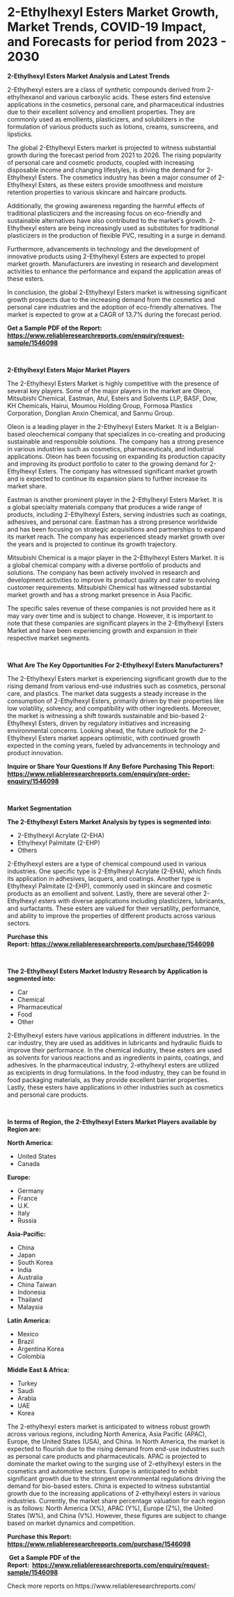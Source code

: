 <p><h1>2-Ethylhexyl Esters Market Growth, Market Trends, COVID-19 Impact, and Forecasts for period from 2023 - 2030</h1></p><p><strong>2-Ethylhexyl Esters Market Analysis and Latest Trends</strong></p>
<p><p>2-Ethylhexyl esters are a class of synthetic compounds derived from 2-ethylhexanol and various carboxylic acids. These esters find extensive applications in the cosmetics, personal care, and pharmaceutical industries due to their excellent solvency and emollient properties. They are commonly used as emollients, plasticizers, and solubilizers in the formulation of various products such as lotions, creams, sunscreens, and lipsticks.</p><p>The global 2-Ethylhexyl Esters market is projected to witness substantial growth during the forecast period from 2021 to 2026. The rising popularity of personal care and cosmetic products, coupled with increasing disposable income and changing lifestyles, is driving the demand for 2-Ethylhexyl Esters. The cosmetics industry has been a major consumer of 2-Ethylhexyl Esters, as these esters provide smoothness and moisture retention properties to various skincare and haircare products.</p><p>Additionally, the growing awareness regarding the harmful effects of traditional plasticizers and the increasing focus on eco-friendly and sustainable alternatives have also contributed to the market's growth. 2-Ethylhexyl esters are being increasingly used as substitutes for traditional plasticizers in the production of flexible PVC, resulting in a surge in demand.</p><p>Furthermore, advancements in technology and the development of innovative products using 2-Ethylhexyl Esters are expected to propel market growth. Manufacturers are investing in research and development activities to enhance the performance and expand the application areas of these esters.</p><p>In conclusion, the global 2-Ethylhexyl Esters market is witnessing significant growth prospects due to the increasing demand from the cosmetics and personal care industries and the adoption of eco-friendly alternatives. The market is expected to grow at a CAGR of 13.7% during the forecast period.</p></p>
<p><strong>Get a Sample PDF of the Report:&nbsp; <a href="https://www.reliableresearchreports.com/enquiry/request-sample/1546098">https://www.reliableresearchreports.com/enquiry/request-sample/1546098</a></strong></p>
<p>&nbsp;</p>
<p><strong>2-Ethylhexyl Esters Major Market Players</strong></p>
<p><p>The 2-Ethylhexyl Esters Market is highly competitive with the presence of several key players. Some of the major players in the market are Oleon, Mitsubishi Chemical, Eastman, Atul, Esters and Solvents LLP, BASF, Dow, KH Chemicals, Hairui, Moumou Holding Group, Formosa Plastics Corporation, Donglian Anxin Chemical, and Sanmu Group.</p><p>Oleon is a leading player in the 2-Ethylhexyl Esters Market. It is a Belgian-based oleochemical company that specializes in co-creating and producing sustainable and responsible solutions. The company has a strong presence in various industries such as cosmetics, pharmaceuticals, and industrial applications. Oleon has been focusing on expanding its production capacity and improving its product portfolio to cater to the growing demand for 2-Ethylhexyl Esters. The company has witnessed significant market growth and is expected to continue its expansion plans to further increase its market share.</p><p>Eastman is another prominent player in the 2-Ethylhexyl Esters Market. It is a global specialty materials company that produces a wide range of products, including 2-Ethylhexyl Esters, serving industries such as coatings, adhesives, and personal care. Eastman has a strong presence worldwide and has been focusing on strategic acquisitions and partnerships to expand its market reach. The company has experienced steady market growth over the years and is projected to continue its growth trajectory.</p><p>Mitsubishi Chemical is a major player in the 2-Ethylhexyl Esters Market. It is a global chemical company with a diverse portfolio of products and solutions. The company has been actively involved in research and development activities to improve its product quality and cater to evolving customer requirements. Mitsubishi Chemical has witnessed substantial market growth and has a strong market presence in Asia Pacific.</p><p>The specific sales revenue of these companies is not provided here as it may vary over time and is subject to change. However, it is important to note that these companies are significant players in the 2-Ethylhexyl Esters Market and have been experiencing growth and expansion in their respective market segments.</p></p>
<p>&nbsp;</p>
<p><strong>What Are The Key Opportunities For 2-Ethylhexyl Esters Manufacturers?</strong></p>
<p><p>The 2-Ethylhexyl Esters market is experiencing significant growth due to the rising demand from various end-use industries such as cosmetics, personal care, and plastics. The market data suggests a steady increase in the consumption of 2-Ethylhexyl Esters, primarily driven by their properties like low volatility, solvency, and compatibility with other ingredients. Moreover, the market is witnessing a shift towards sustainable and bio-based 2-Ethylhexyl Esters, driven by regulatory initiatives and increasing environmental concerns. Looking ahead, the future outlook for the 2-Ethylhexyl Esters market appears optimistic, with continued growth expected in the coming years, fueled by advancements in technology and product innovation.</p></p>
<p><strong>Inquire or Share Your Questions If Any Before Purchasing This Report: <a href="https://www.reliableresearchreports.com/enquiry/pre-order-enquiry/1546098">https://www.reliableresearchreports.com/enquiry/pre-order-enquiry/1546098</a></strong></p>
<p>&nbsp;</p>
<p><strong>Market Segmentation</strong></p>
<p><strong>The 2-Ethylhexyl Esters Market Analysis by types is segmented into:</strong></p>
<p><ul><li>2-Ethylhexyl Acrylate (2-EHA)</li><li>Ethylhexyl Palmitate (2-EHP)</li><li>Others</li></ul></p>
<p><p>2-Ethylhexyl esters are a type of chemical compound used in various industries. One specific type is 2-Ethylhexyl Acrylate (2-EHA), which finds its application in adhesives, lacquers, and coatings. Another type is Ethylhexyl Palmitate (2-EHP), commonly used in skincare and cosmetic products as an emollient and solvent. Lastly, there are several other 2-Ethylhexyl esters with diverse applications including plasticizers, lubricants, and surfactants. These esters are valued for their versatility, performance, and ability to improve the properties of different products across various sectors.</p></p>
<p><strong>Purchase this Report:&nbsp;<a href="https://www.reliableresearchreports.com/purchase/1546098">https://www.reliableresearchreports.com/purchase/1546098</a></strong></p>
<p>&nbsp;</p>
<p><strong>The 2-Ethylhexyl Esters Market Industry Research by Application is segmented into:</strong></p>
<p><ul><li>Car</li><li>Chemical</li><li>Pharmaceutical</li><li>Food</li><li>Other</li></ul></p>
<p><p>2-Ethylhexyl esters have various applications in different industries. In the car industry, they are used as additives in lubricants and hydraulic fluids to improve their performance. In the chemical industry, these esters are used as solvents for various reactions and as ingredients in paints, coatings, and adhesives. In the pharmaceutical industry, 2-ethylhexyl esters are utilized as excipients in drug formulations. In the food industry, they can be found in food packaging materials, as they provide excellent barrier properties. Lastly, these esters have applications in other industries such as cosmetics and personal care products.</p></p>
<p>&nbsp;</p>
<p><strong>In terms of Region, the 2-Ethylhexyl Esters Market Players available by Region are:</strong></p>
<p>
    <p> <strong> North America: </strong>
        <ul>
            <li>United States</li>
            <li>Canada</li>
        </ul>
        </p> 
    <p> <strong> Europe: </strong>
        <ul>
            <li>Germany</li>
            <li>France</li>
            <li>U.K.</li>
            <li>Italy</li>
            <li>Russia</li>
        </ul>
        </p> 
    <p> <strong> Asia-Pacific: </strong>
        <ul>
            <li>China</li>
            <li>Japan</li>
            <li>South Korea</li>
            <li>India</li>
            <li>Australia</li>
            <li>China Taiwan</li>
            <li>Indonesia</li>
            <li>Thailand</li>
            <li>Malaysia</li>
        </ul>
        </p> 
    <p> <strong> Latin America: </strong>
        <ul>
            <li>Mexico</li>
            <li>Brazil</li>
            <li>Argentina Korea</li>
            <li>Colombia</li>
        </ul>
        </p> 
    <p> <strong> Middle East & Africa: </strong>
        <ul>
            <li>Turkey</li>
            <li>Saudi</li>
            <li>Arabia</li>
            <li>UAE</li>
            <li>Korea</li>
        </ul>
    </p>
    </p>
<p><p>The 2-ethylhexyl esters market is anticipated to witness robust growth across various regions, including North America, Asia Pacific (APAC), Europe, the United States (USA), and China. In North America, the market is expected to flourish due to the rising demand from end-use industries such as personal care products and pharmaceuticals. APAC is projected to dominate the market owing to the surging use of 2-ethylhexyl esters in the cosmetics and automotive sectors. Europe is anticipated to exhibit significant growth due to the stringent environmental regulations driving the demand for bio-based esters. China is expected to witness substantial growth due to the increasing applications of 2-ethylhexyl esters in various industries. Currently, the market share percentage valuation for each region is as follows: North America (X%), APAC (Y%), Europe (Z%), the United States (W%), and China (V%). However, these figures are subject to change based on market dynamics and competition.</p></p>
<p><strong>Purchase this Report: <a href="https://www.reliableresearchreports.com/purchase/1546098">https://www.reliableresearchreports.com/purchase/1546098</a></strong></p>
<p>&nbsp;<strong>Get a Sample PDF of the Report:&nbsp;&nbsp;<a href="https://www.reliableresearchreports.com/enquiry/request-sample/1546098">https://www.reliableresearchreports.com/enquiry/request-sample/1546098</a></strong></p>
<p><strong></strong></p>
<p>Check more reports on https://www.reliableresearchreports.com/</p>